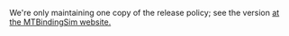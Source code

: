 We're only maintaining one copy of the release policy; see the version [at the MTBindingSim website.](https://github.com/jtophilip/mtbindingsim/wiki/ReleasePolicy)
